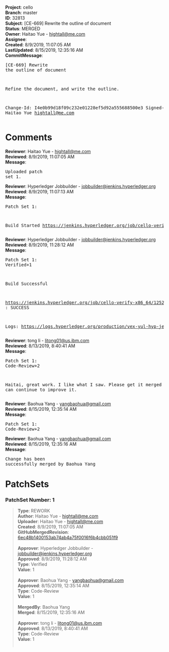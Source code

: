 <strong>Project</strong>: cello<br><strong>Branch</strong>: master<br><strong>ID</strong>: 32813<br><strong>Subject</strong>: [CE-669] Rewrite the outline of document<br><strong>Status</strong>: MERGED<br><strong>Owner</strong>: Haitao Yue - hightall@me.com<br><strong>Assignee</strong>:<br><strong>Created</strong>: 8/9/2019, 11:07:05 AM<br><strong>LastUpdated</strong>: 8/15/2019, 12:35:16 AM<br><strong>CommitMessage</strong>:<br><pre>[CE-669] Rewrite the outline of document

Refine the document, and write the outline.

Change-Id: I4e0b99d18f09c232e01228ef5d92a555688500e3
Signed-off-by: Haitao Yue <hightall@me.com>
</pre><h1>Comments</h1><strong>Reviewer</strong>: Haitao Yue - hightall@me.com<br><strong>Reviewed</strong>: 8/9/2019, 11:07:05 AM<br><strong>Message</strong>: <pre>Uploaded patch set 1.</pre><strong>Reviewer</strong>: Hyperledger Jobbuilder - jobbuilder@jenkins.hyperledger.org<br><strong>Reviewed</strong>: 8/9/2019, 11:07:13 AM<br><strong>Message</strong>: <pre>Patch Set 1:

Build Started https://jenkins.hyperledger.org/job/cello-verify-x86_64/1252/</pre><strong>Reviewer</strong>: Hyperledger Jobbuilder - jobbuilder@jenkins.hyperledger.org<br><strong>Reviewed</strong>: 8/9/2019, 11:28:12 AM<br><strong>Message</strong>: <pre>Patch Set 1: Verified+1

Build Successful 

https://jenkins.hyperledger.org/job/cello-verify-x86_64/1252/ : SUCCESS

Logs: https://logs.hyperledger.org/production/vex-yul-hyp-jenkins-3/cello-verify-x86_64/1252</pre><strong>Reviewer</strong>: tong  li - litong01@us.ibm.com<br><strong>Reviewed</strong>: 8/13/2019, 8:40:41 AM<br><strong>Message</strong>: <pre>Patch Set 1: Code-Review+2

Haitai, great work. I like what I saw. Please get it merged and we can continue to improve it.</pre><strong>Reviewer</strong>: Baohua Yang - yangbaohua@gmail.com<br><strong>Reviewed</strong>: 8/15/2019, 12:35:14 AM<br><strong>Message</strong>: <pre>Patch Set 1: Code-Review+2</pre><strong>Reviewer</strong>: Baohua Yang - yangbaohua@gmail.com<br><strong>Reviewed</strong>: 8/15/2019, 12:35:16 AM<br><strong>Message</strong>: <pre>Change has been successfully merged by Baohua Yang</pre><h1>PatchSets</h1><h3>PatchSet Number: 1</h3><blockquote><strong>Type</strong>: REWORK<br><strong>Author</strong>: Haitao Yue - hightall@me.com<br><strong>Uploader</strong>: Haitao Yue - hightall@me.com<br><strong>Created</strong>: 8/9/2019, 11:07:05 AM<br><strong>GitHubMergedRevision</strong>: [6ec48b1400153ab74ab4a75f0016f6b4cbb051f9](https://github.com/hyperledger/cello/commit/6ec48b1400153ab74ab4a75f0016f6b4cbb051f9)<br><br><strong>Approver</strong>: Hyperledger Jobbuilder - jobbuilder@jenkins.hyperledger.org<br><strong>Approved</strong>: 8/9/2019, 11:28:12 AM<br><strong>Type</strong>: Verified<br><strong>Value</strong>: 1<br><br><strong>Approver</strong>: Baohua Yang - yangbaohua@gmail.com<br><strong>Approved</strong>: 8/15/2019, 12:35:14 AM<br><strong>Type</strong>: Code-Review<br><strong>Value</strong>: 1<br><br><strong>MergedBy</strong>: Baohua Yang<br><strong>Merged</strong>: 8/15/2019, 12:35:16 AM<br><br><strong>Approver</strong>: tong  li - litong01@us.ibm.com<br><strong>Approved</strong>: 8/13/2019, 8:40:41 AM<br><strong>Type</strong>: Code-Review<br><strong>Value</strong>: 1<br><br></blockquote>